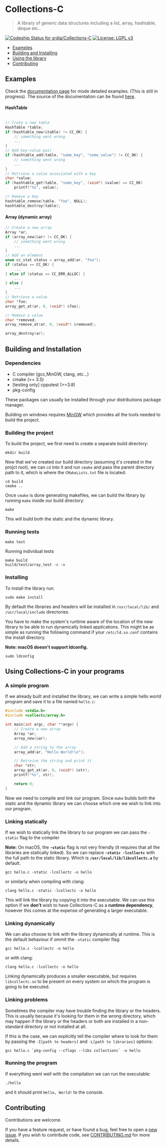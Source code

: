 Collections-C
=============

> A library of generic data structures including a list, array, hashtable, deque etc..

[![Codeship Status for srdja/Collections-C](https://app.codeship.com/projects/493e5560-6064-0137-ef52-72c4cd7e8b98/status?branch=master)](https://app.codeship.com/projects/344074)
[![License: LGPL v3](https://img.shields.io/badge/License-LGPL%20v3-blue.svg)](http://www.gnu.org/licenses/lgpl-3.0)

- [Examples](#examples)
- [Building and Installing](#building-and-installation)
- [Using the library](#using-collections-c-in-your-programs)
- [Contributing](#contributing)

## Examples
Check the [documentation page](https://srdja.github.io/Collections-C/) for mode detailed examples. (This is still in progress).
The source of the documentation can be found [here](https://github.com/srdja/cc-doc-slate).

#### HashTable
```c

// Crate a new table
HashTable *table;
if (hashtable_new(&table) != CC_OK) {
    // something went wrong
    ...
}
// Add key-value pair
if (hashtable_add(table, "some_key", "some_value") != CC_OK) {
    // something went wrong
    ...
}
// Retrieve a value associated with a key
char *value;
if (hashtable_get(table, "some_key", (void*) &value) == CC_OK)
    printf("%s", value);

// Remove a key
hashtable_remove(table, "foo", NULL);
hashtable_destroy(table);
```
#### Array (dynamic array)
```c
// Create a new array
Array *ar;
if (array_new(&ar) != CC_OK) {
    // something went wrong
    ...
}
// Add an element
enum cc_stat status = array_add(ar, "foo");
if (status == CC_OK) {
    ...
} else if (status == CC_ERR_ALLOC) {
    ...
} else {
    ...
}
// Retrieve a value
char *foo;
array_get_at(ar, 0, (void*) &foo);

// Remove a value
char *removed;
array_remove_at(ar, 0, (void*) &removed);

array_destroy(ar);
```
## Building and Installation

### Dependencies

- C compiler (gcc,MinGW, clang, etc...)
- cmake (>= 3.5)
- [testing only] cpputest (>=3.8)
- pkg-config

These packages can usually be installed through your distributions package manager.

Building on windows requires [MinGW](http://mingw.org) which provides all the tools needed to build the project.

### Building the project

To build the project, we first need to create a separate build directory:

```
mkdir build
```

Now that we've created our build directory (assuming it's created in the projct root), we can `cd` into it and run `cmake` and pass the parent directory path to it, which is where the `CMakeLists.txt` file is located:

```
cd build
cmake ..
```

Once `cmake` is done generating makefiles, we can build the library by running `make` inside our build directory:

```
make
```
This will build both the static and the dynamic library.

### Running tests

```
make test
```

Running individual tests
```
make build
build/test/array_test -c -v
```
### Installing

To install the library run:
```
sudo make install
```
By default the libraries and headers will be installed in `/usr/local/lib/` and `/usr/local/include` directories.

You have to make the system's runtime aware of the location of the new library to be able to run dynamically linked applications.
This might be as simple as running the following command if your `/etc/ld.so.conf` contains the install directory.

**Note: macOS doesn't support ldconfig.**
```
sudo ldconfig
```

## Using Collections-C in your programs

### A simple program
If we already built and installed the library, we can write a simple hello world program and save it to a file named `hello.c`:

```c
#include <stdio.h>
#include <collectc/array.h>

int main(int argc, char **argv) {
    // Create a new array
    Array *ar;
    array_new(&ar);

    // Add a string to the array
    array_add(ar, "Hello World!\n");

    // Retreive the string and print it
    char *str;
    array_get_at(ar, 0, (void*) &str);
    printf("%s", str);

    return 0;
}
```

Now we need to compile and link our program. Since `make` builds both the static and the dynamic library we can choose which one we wish to link into our program.

### Linking statically

If we wish to statically link the library to our program we can pass the `-static` flag to the compiler

**Note:** On macOS, the **`-static`** flag is not very friendly (it requires that all the libraries are statically linked). So we can replace **`-static -lcollectc`** with the full path to the static library. Which is **`/usr/local/lib/libcollectc.a`** by default.

```
gcc hello.c -static -lcollectc -o hello
```


or similarly when compiling with clang:
```
clang hello.c -static -lcollectc -o hello
```

This will link the library by copying it into the executable. We can use this option if we **don't** wish to have Collections-C as a **runtime dependency**, however this comes at the expense of generating a larger executable.

### Linking dynamically

We can also choose to link with the library dynamically at runtime. This is the default behaviour if ommit the `-static` compiler flag:

```
gcc hello.c -lcollectc -o hello
```

or with clang:

```
clang hello.c -lcollectc -o hello
```

Linking dynamically produces a smaller executable, but requires `libcollectc.so` to be present on every system on which the program is going to be executed.

### Linking problems

Sometimes the compiler may have trouble finding the library or the headers. This is usually because it's looking for them in the wrong directory, which may happen if the library or the headers or both are installed in a non-standard directory or not installed at all.

If this is the case, we can explicitly tell the compiler where to look for them by passing the `-I[path to headers]` and `-L[path to libraries]` options:

```
gcc hello.c `pkg-config --cflags --libs collectionc` -o hello
```

### Running the program

If everything went well with the compilation we can run the executable:

```
./hello
```

and it should print `Hello, World!` to the console.

## Contributing

Contributions are welcome.

If you have a feature request, or have found a bug, feel free to open a [new issue](https://github.com/srdja/Collections-C/issues/new). If you wish to contribute code, see [CONTRIBUTING.md](https://github.com/srdja/Collections-C/blob/master/CONTRIBUTING.md) for more details.
